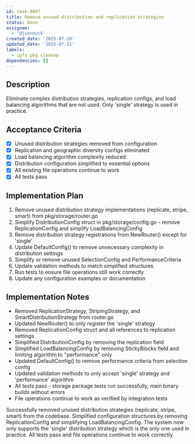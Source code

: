 ```yaml
---
id: task-0007
title: Remove unused distribution and replication strategies
status: Done
assignee:
  - '@jconnuck'
created_date: '2025-07-20'
updated_date: '2025-07-21'
labels:
  - ipfs pkg cleanup
dependencies: []
---
```


## Description

Eliminate complex distribution strategies, replication configs, and load balancing algorithms that are not used. Only 'single' strategy is used in practice.

## Acceptance Criteria

- [x] Unused distribution strategies removed from configuration
- [x] Replication and geographic diversity configs eliminated
- [x] Load balancing algorithm complexity reduced
- [x] Distribution configuration simplified to essential options
- [x] All existing file operations continue to work
- [x] All tests pass

## Implementation Plan

1. Remove unused distribution strategy implementations (replicate, stripe, smart) from pkg/storage/router.go
2. Simplify DistributionConfig struct in pkg/storage/config.go - remove ReplicationConfig and simplify LoadBalancingConfig
3. Remove distribution strategy registrations from NewRouter() except for 'single'
4. Update DefaultConfig() to remove unnecessary complexity in distribution settings
5. Simplify or remove unused SelectionConfig and PerformanceCriteria
6. Update validation methods to match simplified structures
7. Run tests to ensure file operations still work correctly
8. Update any configuration examples or documentation

## Implementation Notes

- Removed ReplicationStrategy, StripingStrategy, and SmartDistributionStrategy from router.go
- Updated NewRouter() to only register the 'single' strategy
- Removed ReplicationConfig struct and all references to replication settings
- Simplified DistributionConfig by removing the replication field
- Simplified LoadBalancingConfig by removing StickyBlocks field and limiting algorithm to "performance" only
- Updated DefaultConfig() to remove performance criteria from selection config
- Updated validation methods to only accept 'single' strategy and 'performance' algorithm
- All tests pass - storage package tests run successfully, main binary builds without errors
- File operations continue to work as verified by integration tests

Successfully removed unused distribution strategies (replicate, stripe, smart) from the codebase. Simplified configuration structures by removing ReplicationConfig and simplifying LoadBalancingConfig. The system now only supports the 'single' distribution strategy which is the only one used in practice. All tests pass and file operations continue to work correctly.
